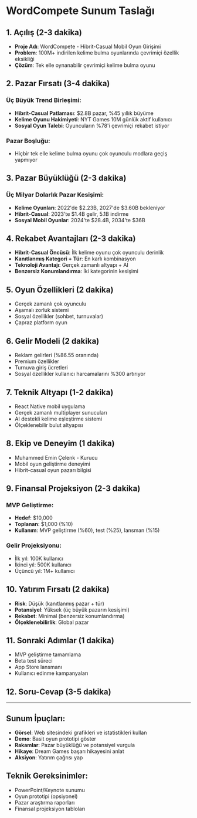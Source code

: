 # WordCompete Sunum Taslağı

## 1. Açılış (2-3 dakika)
- **Proje Adı**: WordCompete - Hibrit-Casual Mobil Oyun Girişimi
- **Problem**: 100M+ indirilen kelime bulma oyunlarında çevrimiçi özellik eksikliği
- **Çözüm**: Tek elle oynanabilir çevrimiçi kelime bulma oyunu

## 2. Pazar Fırsatı (3-4 dakika)
### Üç Büyük Trend Birleşimi:
- **Hibrit-Casual Patlaması**: $2.8B pazar, %45 yıllık büyüme
- **Kelime Oyunu Hakimiyeti**: NYT Games 10M günlük aktif kullanıcı
- **Sosyal Oyun Talebi**: Oyuncuların %78'i çevrimiçi rekabet istiyor

### Pazar Boşluğu:
- Hiçbir tek elle kelime bulma oyunu çok oyunculu modlara geçiş yapmıyor

## 3. Pazar Büyüklüğü (2-3 dakika)
### Üç Milyar Dolarlık Pazar Kesişimi:
- **Kelime Oyunları**: 2022'de $2.23B, 2027'de $3.60B bekleniyor
- **Hibrit-Casual**: 2023'te $1.4B gelir, 5.1B indirme
- **Sosyal Mobil Oyunlar**: 2024'te $28.4B, 2034'te $36B

## 4. Rekabet Avantajları (2-3 dakika)
- **Hibrit-Casual Öncüsü**: İlk kelime oyunu çok oyunculu derinlik
- **Kanıtlanmış Kategori + Tür**: En karlı kombinasyon
- **Teknoloji Avantajı**: Gerçek zamanlı altyapı + AI
- **Benzersiz Konumlandırma**: İki kategorinin kesişimi

## 5. Oyun Özellikleri (2 dakika)
- Gerçek zamanlı çok oyunculu
- Aşamalı zorluk sistemi
- Sosyal özellikler (sohbet, turnuvalar)
- Çapraz platform oyun

## 6. Gelir Modeli (2 dakika)
- Reklam gelirleri (%86.55 oranında)
- Premium özellikler
- Turnuva giriş ücretleri
- Sosyal özellikler kullanıcı harcamalarını %300 artırıyor

## 7. Teknik Altyapı (1-2 dakika)
- React Native mobil uygulama
- Gerçek zamanlı multiplayer sunucuları
- AI destekli kelime eşleştirme sistemi
- Ölçeklenebilir bulut altyapısı

## 8. Ekip ve Deneyim (1 dakika)
- Muhammed Emin Çelenk - Kurucu
- Mobil oyun geliştirme deneyimi
- Hibrit-casual oyun pazarı bilgisi

## 9. Finansal Projeksiyon (2-3 dakika)
### MVP Geliştirme:
- **Hedef**: $10,000
- **Toplanan**: $1,000 (%10)
- **Kullanım**: MVP geliştirme (%60), test (%25), lansman (%15)

### Gelir Projeksiyonu:
- İlk yıl: 100K kullanıcı
- İkinci yıl: 500K kullanıcı
- Üçüncü yıl: 1M+ kullanıcı

## 10. Yatırım Fırsatı (2 dakika)
- **Risk**: Düşük (kanıtlanmış pazar + tür)
- **Potansiyel**: Yüksek (üç büyük pazarın kesişimi)
- **Rekabet**: Minimal (benzersiz konumlandırma)
- **Ölçeklenebilirlik**: Global pazar

## 11. Sonraki Adımlar (1 dakika)
- MVP geliştirme tamamlama
- Beta test süreci
- App Store lansmanı
- Kullanıcı edinme kampanyaları

## 12. Soru-Cevap (3-5 dakika)

---

## Sunum İpuçları:
- **Görsel**: Web sitesindeki grafikleri ve istatistikleri kullan
- **Demo**: Basit oyun prototipi göster
- **Rakamlar**: Pazar büyüklüğü ve potansiyel vurgula
- **Hikaye**: Dream Games başarı hikayesini anlat
- **Aksiyon**: Yatırım çağrısı yap

## Teknik Gereksinimler:
- PowerPoint/Keynote sunumu
- Oyun prototipi (opsiyonel)
- Pazar araştırma raporları
- Finansal projeksiyon tabloları 